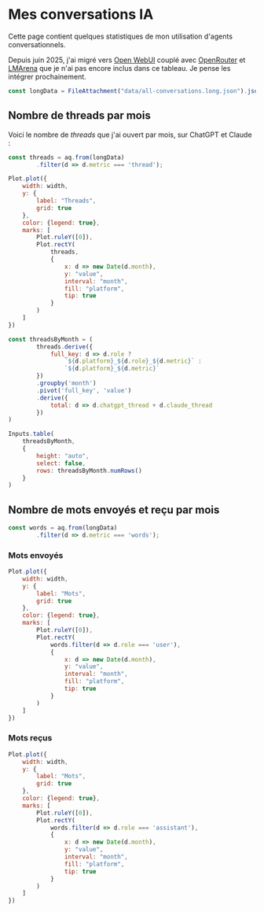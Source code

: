 # Mes conversations IA

Cette page contient quelques statistiques de mon utilisation d'agents conversationnels.

Depuis juin 2025, j'ai migré vers [Open WebUI](https://openwebui.com/) couplé avec [OpenRouter](https://openrouter.ai/) et [LMArena](https://lmarena.ai/) que je n'ai pas encore inclus dans ce tableau. Je pense les intégrer prochainement.

```js
const longData = FileAttachment("data/all-conversations.long.json").json();
```

## Nombre de threads par mois

Voici le nombre de *threads* que j'ai ouvert par mois, sur ChatGPT et Claude :

```js
const threads = aq.from(longData)
        .filter(d => d.metric === 'thread');
```

```js
Plot.plot({
    width: width,
    y: {
        label: "Threads",
        grid: true
    },
    color: {legend: true},
    marks: [
        Plot.ruleY([0]),
        Plot.rectY(
            threads,
            {
                x: d => new Date(d.month),
                y: "value",
                interval: "month",
                fill: "platform",
                tip: true
            }
        )
    ]
})
```


```js
const threadsByMonth = (
        threads.derive({ 
            full_key: d => d.role ? 
                `${d.platform}_${d.role}_${d.metric}` : 
                `${d.platform}_${d.metric}`
        })
        .groupby('month')
        .pivot('full_key', 'value')
        .derive({
            total: d => d.chatgpt_thread + d.claude_thread
        })
)
```

```js
Inputs.table(
    threadsByMonth,
    {
        height: "auto",
        select: false,
        rows: threadsByMonth.numRows()
    }
)
```

## Nombre de mots envoyés et reçu par mois

```js
const words = aq.from(longData)
        .filter(d => d.metric === 'words');
```

### Mots envoyés

```js
Plot.plot({
    width: width,
    y: {
        label: "Mots",
        grid: true
    },
    color: {legend: true},
    marks: [
        Plot.ruleY([0]),
        Plot.rectY(
            words.filter(d => d.role === 'user'),
            {
                x: d => new Date(d.month),
                y: "value",
                interval: "month",
                fill: "platform",
                tip: true
            }
        )
    ]
})
```

### Mots reçus

```js
Plot.plot({
    width: width,
    y: {
        label: "Mots",
        grid: true
    },
    color: {legend: true},
    marks: [
        Plot.ruleY([0]),
        Plot.rectY(
            words.filter(d => d.role === 'assistant'),
            {
                x: d => new Date(d.month),
                y: "value",
                interval: "month",
                fill: "platform",
                tip: true
            }
        )
    ]
})
```
